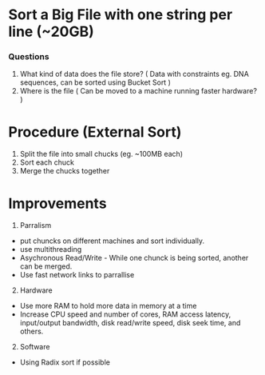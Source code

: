 # Sort a Big File with one string per line (~20GB)

### Questions

1. What kind of data does the file store? ( Data with constraints eg. DNA sequences, can be sorted using Bucket Sort )
2. Where is the file ( Can be moved to a machine running faster hardware? )

# Procedure (External Sort)

1. Split the file into small chucks (eg. ~100MB each)
2. Sort each chuck
3. Merge the chucks together

# Improvements

1. Parralism
  - put chuncks on different machines and sort individually.
  - use multithreading 
  - Asychronous Read/Write - While one chunck is being sorted, another can be merged.
  - Use fast network links to parrallise

2. Hardware
  - Use more RAM to hold more data in memory at a time
  - Increase CPU speed and number of cores, RAM access latency, input/output bandwidth, disk read/write speed, disk seek time, and others.

2. Software
  - Using Radix sort if possible
